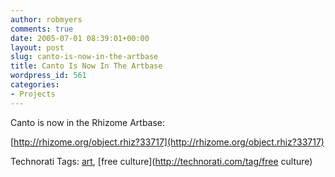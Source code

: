 ```yaml
---
author: robmyers
comments: true
date: 2005-07-01 08:39:01+00:00
layout: post
slug: canto-is-now-in-the-artbase
title: Canto Is Now In The Artbase
wordpress_id: 561
categories:
- Projects
---
```


  
Canto is now in the Rhizome Artbase:  


  
[http://rhizome.org/object.rhiz?33717](http://rhizome.org/object.rhiz?33717)  


  


Technorati Tags: [art](http://technorati.com/tag/art), [free culture](http://technorati.com/tag/free culture)

  



